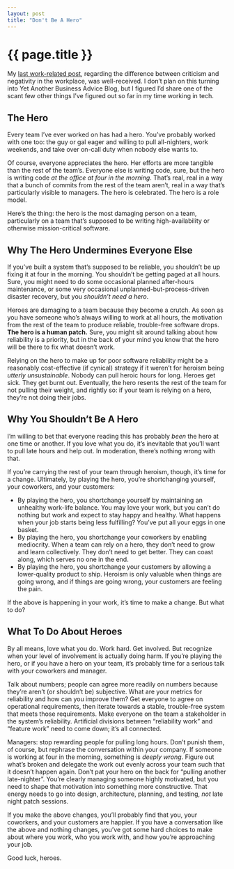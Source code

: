 ```yaml
---
layout: post
title: "Don't Be A Hero"
---
```


{{ page.title }}
================

My [last work-related post](http://al3x.net/2009/12/06/criticism.html), regarding the difference between criticism and negativity in the workplace, was well-received. I don’t plan on this turning into Yet Another Business Advice Blog, but I figured I’d share one of the scant few other things I’ve figured out so far in my time working in tech.

The Hero
--------

Every team I’ve ever worked on has had a hero. You’ve probably worked with one too: the guy or gal eager and willing to pull all-nighters, work weekends, and take over on-call duty when nobody else wants to.

Of course, everyone appreciates the hero. Her efforts are more tangible than the rest of the team’s. Everyone else is writing code, sure, but the hero is writing code *at the office at four in the morning*. That’s real, real in a way that a bunch of commits from the rest of the team aren’t, real in a way that’s particularly visible to managers. The hero is celebrated. The hero is a role model.

Here’s the thing: the hero is the most damaging person on a team, particularly on a team that’s supposed to be writing high-availability or otherwise mission-critical software.

Why The Hero Undermines Everyone Else
-------------------------------------

If you’ve built a system that’s supposed to be reliable, you shouldn’t be up fixing it at four in the morning. You shouldn’t be getting paged at all hours. Sure, you might need to do some occasional planned after-hours maintenance, or some very occasional unplanned-but-process-driven disaster recovery, but you *shouldn’t need a hero*.

Heroes are damaging to a team because they become a crutch. As soon as you have someone who’s always willing to work at all hours, the motivation from the rest of the team to produce reliable, trouble-free software drops. **The hero is a human patch.** Sure, you might sit around talking about how reliability is a priority, but in the back of your mind you know that the hero will be there to fix what doesn’t work.

Relying on the hero to make up for poor software reliability might be a reasonably cost-effective (if cynical) strategy if it weren’t for heroism being *utterly unsustainable*. Nobody can pull heroic hours for long. Heroes get sick. They get burnt out. Eventually, the hero resents the rest of the team for not pulling their weight, and rightly so: if your team is relying on a hero, they’re not doing their jobs.

Why You Shouldn’t Be A Hero
---------------------------

I’m willing to bet that everyone reading this has probably *been* the hero at one time or another. If you love what you do, it’s inevitable that you’ll want to pull late hours and help out. In moderation, there’s nothing wrong with that.

If you’re carrying the rest of your team through heroism, though, it’s time for a change. Ultimately, by playing the hero, you’re shortchanging yourself, your coworkers, and your customers:

-   By playing the hero, you shortchange yourself by maintaining an unhealthy work-life balance. You may love your work, but you can’t do nothing but work and expect to stay happy and healthy. What happens when your job starts being less fulfilling? You’ve put all your eggs in one basket.
-   By playing the hero, you shortchange your coworkers by enabling mediocrity. When a team can rely on a hero, they don’t need to grow and learn collectively. They don’t need to get better. They can coast along, which serves no one in the end.
-   By playing the hero, you shortchange your customers by allowing a lower-quality product to ship. Heroism is only valuable when things are going wrong, and if things are going wrong, your customers are feeling the pain.

If the above is happening in your work, it’s time to make a change. But what to do?

What To Do About Heroes
-----------------------

By all means, love what you do. Work hard. Get involved. But recognize when your level of involvement is actually doing harm. If you’re playing the hero, or if you have a hero on your team, it’s probably time for a serious talk with your coworkers and manager.

Talk about numbers; people can agree more readily on numbers because they’re aren’t (or shouldn’t be) subjective. What are your metrics for reliability and how can you improve them? Get everyone to agree on operational requirements, then iterate towards a stable, trouble-free system that meets those requirements. Make everyone on the team a stakeholder in the system’s reliability. Artificial divisions between “reliability work” and “feature work” need to come down; it’s all connected.

Managers: stop rewarding people for pulling long hours. Don’t punish them, of course, but rephrase the conversation within your company. If someone is working at four in the morning, something is *deeply wrong*. Figure out what’s broken and delegate the work out evenly across your team such that it doesn’t happen again. Don’t pat your hero on the back for “pulling another late-nighter”. You’re clearly managing someone highly motivated, but you need to shape that motivation into something more constructive. That energy needs to go into design, architecture, planning, and testing, *not* late night patch sessions.

If you make the above changes, you’ll probably find that you, your coworkers, and your customers are happier. If you have a conversation like the above and nothing changes, you’ve got some hard choices to make about where you work, who you work with, and how you’re approaching your job.

Good luck, heroes.
